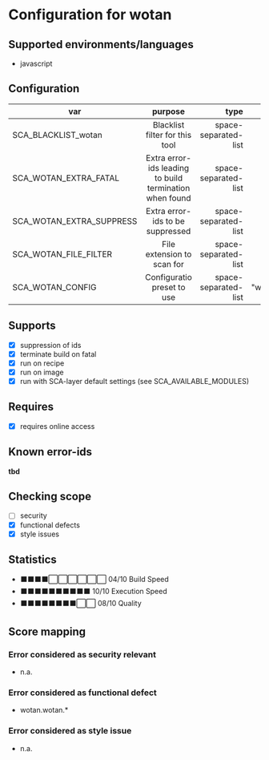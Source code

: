 # Configuration for wotan

## Supported environments/languages

* javascript

## Configuration

| var | purpose | type | default |
| ------------- |:-------------:| -----:| -----:
| SCA_BLACKLIST_wotan | Blacklist filter for this tool | space-separated-list | ""
| SCA_WOTAN_EXTRA_FATAL | Extra error-ids leading to build termination when found | space-separated-list | "":
| SCA_WOTAN_EXTRA_SUPPRESS | Extra error-ids to be suppressed | space-separated-list | ""
| SCA_WOTAN_FILE_FILTER | File extension to scan for | space-separated-list | ".js .ts .vue"
| SCA_WOTAN_CONFIG | Configuratio preset to use | space-separated-list | "wotan:recommended"

## Supports

- [x] suppression of ids
- [x] terminate build on fatal
- [x] run on recipe
- [x] run on image
- [x] run with SCA-layer default settings (see SCA_AVAILABLE_MODULES)

## Requires

- [x] requires online access

## Known error-ids

__tbd__

## Checking scope

- [ ] security
- [x] functional defects
- [x] style issues

## Statistics

 - ⬛⬛⬛⬛⬜⬜⬜⬜⬜⬜ 04/10 Build Speed
 - ⬛⬛⬛⬛⬛⬛⬛⬛⬛⬛ 10/10 Execution Speed
 - ⬛⬛⬛⬛⬛⬛⬛⬛⬜⬜ 08/10 Quality

## Score mapping

### Error considered as security relevant

* n.a.

### Error considered as functional defect

* wotan.wotan.*

### Error considered as style issue

* n.a.